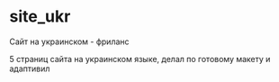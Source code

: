 # site_ukr
Сайт на украинском - фриланс

5 страниц сайта на украинском языке, делал по готовому макету и адаптивил
